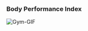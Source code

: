 ### Body Performance Index

![Gym-GIF](https://github.com/MainakRepositor/BPI/assets/64016811/8d2a61bd-4ed2-441c-9d04-36b9f11e04da)
